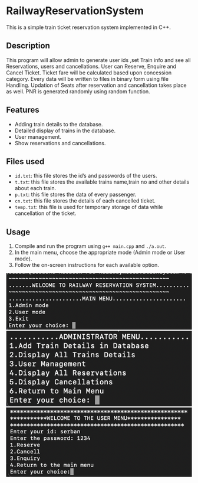 # RailwayReservationSystem

This is a simple train ticket reservation system implemented in C++.

## Description

This program will allow admin to generate user ids ,set Train info and see all Reservations, users and cancellations. 
User can Reserve, Enquire and Cancel Ticket. Ticket fare will be calculated based upon concession category. 
Every data will be written to files in binary form using file Handling. Updation of Seats after reservation and cancellation takes place as well. 
PNR is generated randomly using random function.

## Features

- Adding train details to the database.
- Detailed display of trains in the database.
- User management.
- Show reservations and cancellations.

## Files used

- `id.txt`: this file stores the id’s and passwords of the users.
- `t.txt`: this file stores the available trains name,train no and other details about each train.
- `p.txt`: this file stores the data of every passenger.  
- `cn.txt`: this file stores the details of each cancelled ticket.  
- `temp.txt`: this file is used for temporary storage of data while cancellation of the ticket.


## Usage

1. Compile and run the program using `g++ main.cpp` and `./a.out`.
2. In the main menu, choose the appropriate mode (Admin mode or User mode).
3. Follow the on-screen instructions for each available option.

![](README/ss1.png)
![](README/ss2.png)
![](README/ss3.png)
